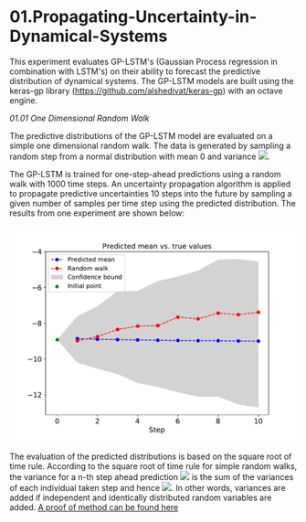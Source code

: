 # 01.Propagating-Uncertainty-in-Dynamical-Systems

This experiment evaluates GP-LSTM's (Gaussian Process regression in combination with LSTM's) on their ability to forecast the predictive distribution of dynamical systems.
The GP-LSTM models are built using the keras-gp library (https://github.com/alshedivat/keras-gp) with an octave engine.

*01.01 One Dimensional Random Walk*

The predictive distributions of the GP-LSTM model are evaluated on a simple one
dimensional random walk. The data is generated by sampling a random step
from a normal distribution with mean 0 and variance <img src="https://render.githubusercontent.com/render/math?math=\sigma^{2}">.

The GP-LSTM is trained for one-step-ahead predictions using a random walk with 1000 time steps.
An uncertainty propagation algorithm is applied to propagate predictive uncertainties 10 steps into the future by sampling a given number of samples per time step using the predicted distribution.
The results from one experiment are shown below:

<img src="Figures/RW_uncertainty_propagated.pdf">

The evaluation of the predicted distributions is based on the square root of time rule.
According to the square root of time rule for simple random walks, the variance for a n-th step ahead prediction <img src="https://render.githubusercontent.com/render/math?math=\sigma_{n}^{2}">
is the sum of the variances of each
individual taken step and hence <img src="https://render.githubusercontent.com/render/math?math=n*\sigma_{1}^{2}">. 
In other words, variances are added if independent and identically distributed random variables are added.
[A proof of method can be found here](ProofofMethods/Cumulative_Variances.pdf)
